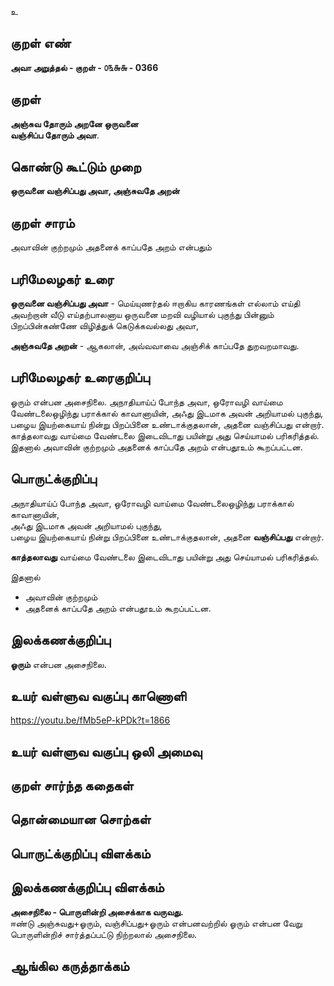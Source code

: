 உ

## குறள் எண் 

**அவா அறுத்தல் - குறள் - ௦௩௬௬ - 0366**  

## குறள் 

**அஞ்சுவ தோரும் அறனே ஒருவனை   
வஞ்சிப்ப தோரும் அவா**.

## கொண்டு கூட்டும் முறை

**ஒருவனை வஞ்சிப்பது அவா, அஞ்சுவதே அறன்**

## குறள் சாரம் 

அவாவின் குற்றமும் அதனைக் காப்பதே அறம் என்பதும்   

## பரிமேலழகர் உரை

**ஒருவனை வஞ்சிப்பது அவா** - மெய்யுணர்தல் ஈறாகிய காரணங்கள் எல்லாம் எய்தி அவற்றான் வீடு எய்தற்பாலனாய ஒருவனை மறவி வழியால் புகுந்து பின்னும் பிறப்பின்கண்ணே விழித்துக் கெடுக்கவல்லது அவா,  

**அஞ்சுவதே அறன்** - ஆகலான், அவ்வவாவை அஞ்சிக் காப்பதே துறவறமாவது.   

## பரிமேலழகர் உரைகுறிப்பு     

ஓரும் என்பன அசைநிலை. அநாதியாய்ப் போந்த அவா, ஒரோவழி வாய்மை வேண்டலைஒழிந்து பராக்கால் காவானாயின், அஃது இடமாக அவன் அறியாமல் புகுந்து, பழைய இயற்கையாய் நின்று பிறப்பினை உண்டாக்குதலான், அதனை வஞ்சிப்பது என்றார். காத்தலாவது வாய்மை வேண்டலை இடைவிடாது பயின்று அது செய்யாமல் பரிகரித்தல். இதனால் அவாவின் குற்றமும் அதனைக் காப்பதே அறம் என்பதூஉம் கூறப்பட்டன.

## பொருட்க்குறிப்பு 

அநாதியாய்ப் போந்த அவா, ஒரோவழி வாய்மை வேண்டலைஒழிந்து பராக்கால் காவானாயின்,  
அஃது இடமாக அவன் அறியாமல் புகுந்து,  
பழைய இயற்கையாய் நின்று பிறப்பினை உண்டாக்குதலான், அதனை **வஞ்சிப்பது** என்றார்.  

**காத்தலாவது** வாய்மை வேண்டலை இடைவிடாது பயின்று அது செய்யாமல் பரிகரித்தல்.  

இதனால்   
* அவாவின் குற்றமும்   
* அதனைக் காப்பதே அறம் என்பதூஉம் கூறப்பட்டன.  

## இலக்கணக்குறிப்பு  

**ஓரும்** என்பன அசைநிலை.    

## உயர் வள்ளுவ வகுப்பு காணொளி

https://youtu.be/fMb5eP-kPDk?t=1866

## உயர் வள்ளுவ வகுப்பு ஒலி அமைவு 

 
## குறள் சார்ந்த கதைகள் 


## தொன்மையான சொற்கள்


## பொருட்க்குறிப்பு விளக்கம்


## இலக்கணக்குறிப்பு விளக்கம்

**அசைநிலை - பொருளின்றி அசைக்காக வருவது.**   
ஈண்டு அஞ்சுவது+ஓரும், வஞ்சிப்பது+ஓரும் என்பனவற்றில் ஓரும் என்பன வேறு பொருளின்றிச் சார்த்தப்பட்டு நிற்றலால் அசைநிலை. 

## ஆங்கில கருத்தாக்கம் 


